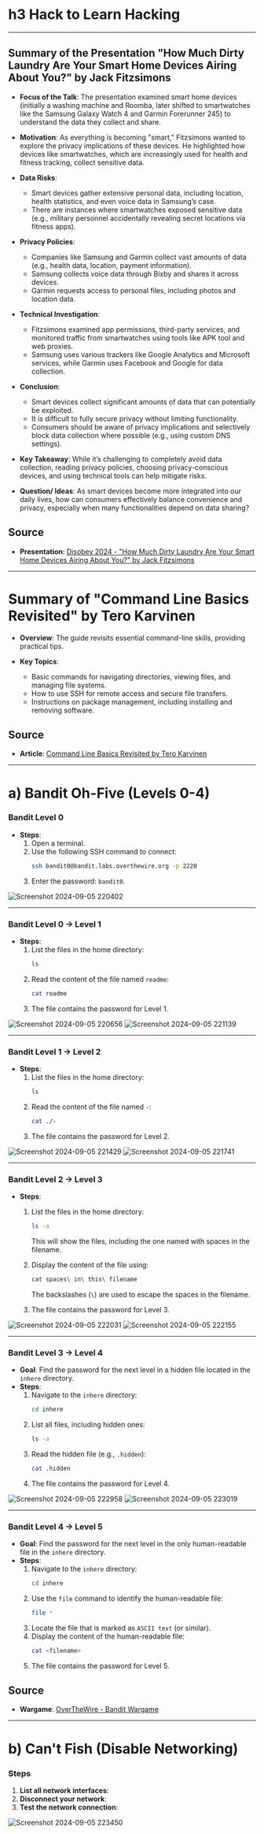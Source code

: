 # h3 Hack to Learn Hacking

---

## Summary of the Presentation "How Much Dirty Laundry Are Your Smart Home Devices Airing About You?" by Jack Fitzsimons

- **Focus of the Talk**: The presentation examined smart home devices (initially a washing machine and Roomba, later shifted to smartwatches like the Samsung Galaxy Watch 4 and Garmin Forerunner 245) to understand the data they collect and share.

- **Motivation**: As everything is becoming "smart," Fitzsimons wanted to explore the privacy implications of these devices. He highlighted how devices like smartwatches, which are increasingly used for health and fitness tracking, collect sensitive data.

- **Data Risks**:
   - Smart devices gather extensive personal data, including location, health statistics, and even voice data in Samsung’s case.
   - There are instances where smartwatches exposed sensitive data (e.g., military personnel accidentally revealing secret locations via fitness apps).

- **Privacy Policies**:
   - Companies like Samsung and Garmin collect vast amounts of data (e.g., health data, location, payment information).
   - Samsung collects voice data through Bixby and shares it across devices.
   - Garmin requests access to personal files, including photos and location data.

- **Technical Investigation**:
   - Fitzsimons examined app permissions, third-party services, and monitored traffic from smartwatches using tools like APK tool and web proxies.
   - Samsung uses various trackers like Google Analytics and Microsoft services, while Garmin uses Facebook and Google for data collection.
  
- **Conclusion**:
   - Smart devices collect significant amounts of data that can potentially be exploited.
   - It is difficult to fully secure privacy without limiting functionality.
   - Consumers should be aware of privacy implications and selectively block data collection where possible (e.g., using custom DNS settings).

- **Key Takeaway**: While it’s challenging to completely avoid data collection, reading privacy policies, choosing privacy-conscious devices, and using technical tools can help mitigate risks.

- **Question/ Ideas**: As smart devices become more integrated into our daily lives, how can consumers effectively balance convenience and privacy, especially when many functionalities depend on data sharing?

## Source

- **Presentation**: [Disobey 2024 - "How Much Dirty Laundry Are Your Smart Home Devices Airing About You?" by Jack Fitzsimons](https://youtu.be/fWv0Z_FePKU?si=Ska6f5tiZWaYIcod)

---

# Summary of "Command Line Basics Revisited" by Tero Karvinen

- **Overview**: The guide revisits essential command-line skills, providing practical tips.
  
- **Key Topics**:
  - Basic commands for navigating directories, viewing files, and managing file systems.
  - How to use SSH for remote access and secure file transfers.
  - Instructions on package management, including installing and removing software.
 
## Source
  
- **Article**: [Command Line Basics Revisited by Tero Karvinen](https://terokarvinen.com/2020/command-line-basics-revisited/)

---

# a) Bandit Oh-Five (Levels 0-4)

### Bandit Level 0
- **Steps**:
  1. Open a terminal.
  2. Use the following SSH command to connect:
     ```bash
     ssh bandit0@bandit.labs.overthewire.org -p 2220
     ```
  3. Enter the password: `bandit0`.

![Screenshot 2024-09-05 220402](https://github.com/user-attachments/assets/dc30b7f7-248d-4ac6-8b6a-5c68a05e9e3f)

---

### Bandit Level 0 → Level 1
- **Steps**:
  1. List the files in the home directory:
     ```bash
     ls
     ```
  2. Read the content of the file named `readme`:
     ```bash
     cat readme
     ```
  3. The file contains the password for Level 1.

![Screenshot 2024-09-05 220656](https://github.com/user-attachments/assets/3a7a7295-306b-4033-8acd-dc96710de307)
![Screenshot 2024-09-05 221139](https://github.com/user-attachments/assets/e6bafb1d-2506-4622-9c18-b7ee35c06c07)

---

### Bandit Level 1 → Level 2
- **Steps**:
  1. List the files in the home directory:
     ```bash
     ls
     ```
  2. Read the content of the file named `-`:
     ```bash
     cat ./-
     ```
  3. The file contains the password for Level 2.

![Screenshot 2024-09-05 221429](https://github.com/user-attachments/assets/8752d549-638c-4db2-93f2-c490f3324c88)
![Screenshot 2024-09-05 221741](https://github.com/user-attachments/assets/61f2eca4-964f-4897-9055-c4392a4d9a29)

---

### Bandit Level 2 → Level 3
- **Steps**:
  1. List the files in the home directory:
     ```bash
     ls -a
     ```
     This will show the files, including the one named with spaces in the filename.

  2. Display the content of the file using:
     ```bash
     cat spaces\ in\ this\ filename
     ```
     The backslashes (`\`) are used to escape the spaces in the filename.

  3. The file contains the password for Level 3.

![Screenshot 2024-09-05 222031](https://github.com/user-attachments/assets/cf1ba37b-2cc6-49be-9ab2-6a954621b60b)
![Screenshot 2024-09-05 222155](https://github.com/user-attachments/assets/224c48bd-f7f9-4af1-9144-c1b5dd03d071)


---

### Bandit Level 3 → Level 4
- **Goal**: Find the password for the next level in a hidden file located in the `inhere` directory.
- **Steps**:
  1. Navigate to the `inhere` directory:
     ```bash
     cd inhere
     ```
  2. List all files, including hidden ones:
     ```bash
     ls -a
     ```
  3. Read the hidden file (e.g., `.hidden`):
     ```bash
     cat .hidden
     ```
  4. The file contains the password for Level 4.

![Screenshot 2024-09-05 222958](https://github.com/user-attachments/assets/9e55e697-c1dd-4055-97ee-7dbe230ce0fa)
![Screenshot 2024-09-05 223019](https://github.com/user-attachments/assets/4f6db0ba-a578-46a6-9268-f7183e3ae7aa)


---

### Bandit Level 4 → Level 5
- **Goal**: Find the password for the next level in the only human-readable file in the `inhere` directory.
- **Steps**:
  1. Navigate to the `inhere` directory:
     ```bash
     cd inhere
     ```
  2. Use the `file` command to identify the human-readable file:
     ```bash
     file *
     ```
  3. Locate the file that is marked as `ASCII text` (or similar).
  4. Display the content of the human-readable file:
     ```bash
     cat <filename>
     ```
  5. The file contains the password for Level 5.



## Source

- **Wargame**: [OverTheWire - Bandit Wargame](https://overthewire.org/wargames/bandit/)

---

# b) Can't Fish (Disable Networking)

### Steps

1. **List all network interfaces**:
2. **Disconnect your network**:
3. **Test the network connection**:

![Screenshot 2024-09-05 223450](https://github.com/user-attachments/assets/996aeb56-ae7a-43f9-b3b3-0dacdfc2858d)
